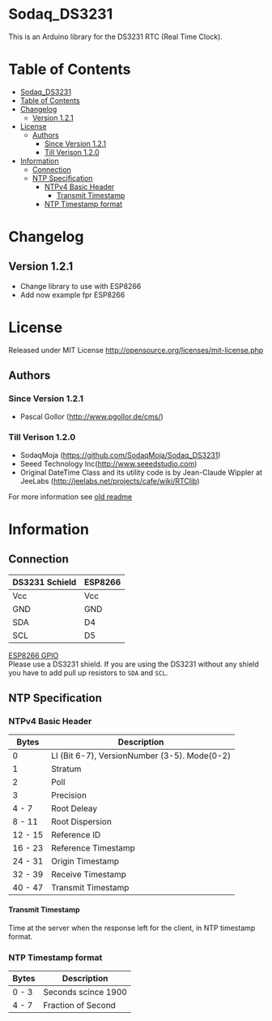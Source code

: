 # Sodaq_DS3231

This is an Arduino library for the DS3231 RTC (Real Time Clock).

Table of Contents
=================

  * [Sodaq_DS3231](#sodaq_ds3231)
  * [Table of Contents](#table-of-contents)
  * [Changelog](#changelog)
    * [Version 1.2.1](#version-121)
  * [License](#license)
    * [Authors](#authors)
      * [Since Version 1.2.1](#since-version-121)
      * [Till Verison 1.2.0](#till-verison-120)
  * [Information](#information)
    * [Connection](#connection)
    * [NTP Specification](#ntp-specification)
      * [NTPv4 Basic Header](#ntpv4-basic-header)
        * [Transmit Timestamp](#transmit-timestamp)
      * [NTP Timestamp format](#ntp-timestamp-format)

# Changelog
## Version 1.2.1
- Change library to use with ESP8266
- Add now example fpr ESP8266

# License
Released under MIT License http://opensource.org/licenses/mit-license.php

## Authors
### Since Version 1.2.1
- Pascal Gollor (http://www.pgollor.de/cms/)

### Till Verison 1.2.0
- SodaqMoja (https://github.com/SodaqMoja/Sodaq_DS3231)
- Seeed Technology Inc(http://www.seeedstudio.com)
- Original DateTime Class and its utility code is by Jean-Claude Wippler at JeeLabs (http://jeelabs.net/projects/cafe/wiki/RTClib)

For more information see [old readme](OLD_README.md)

# Information
## Connection
DS3231 Schield | ESP8266
---------------|--------
Vcc | Vcc
GND | GND
SDA | D4
SCL | D5

[ESP8266 GPIO](https://github.com/esp8266/Arduino/blob/esp8266/hardware/esp8266com/esp8266/doc/reference.md#digital-io)
<br>Please use a DS3231 shield.
If you are using the DS3231 without any shield you have to add pull up resistors to `SDA` and `SCL`.

## NTP Specification
### NTPv4 Basic Header
Bytes | Description
------|------------
0 | LI (Bit 6-7), VersionNumber (3-5). Mode(0-2)
1 | Stratum
2 | Poll
3 | Precision
4 - 7 | Root Deleay
8 - 11 | Root Dispersion
12 - 15 | Reference ID
16 - 23 | Reference Timestamp
24 - 31 | Origin Timestamp
32 - 39 | Receive Timestamp
40 - 47 | Transmit Timestamp

#### Transmit Timestamp
Time at the server when the response left for the client, in NTP timestamp format.

### NTP Timestamp format
Bytes | Description
------|------------
0 - 3 | Seconds scince 1900
4 - 7 | Fraction of Second

